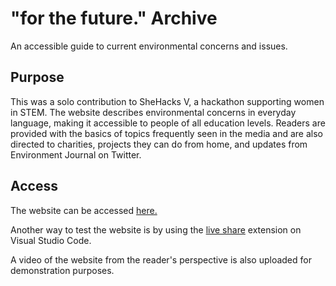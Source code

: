 # "for the future." Archive

An accessible guide to current environmental concerns and issues.

## Purpose
This was a solo contribution to SheHacks V, a hackathon supporting women in STEM. The website describes environmental concerns in everyday language, making it accessible to people of all education levels. Readers are provided with the basics of topics frequently seen in the media and are also directed to charities, projects they can do from home, and updates from Environment Journal on Twitter.

## Access
The website can be accessed [here.](https://pip.pypa.io/en/stable/) 

Another way to test the website is by using the [live share](https://marketplace.visualstudio.com/items?itemName=MS-vsliveshare.vsliveshare) extension on Visual Studio Code.

A video of the website from the reader's perspective is also uploaded for demonstration purposes.
